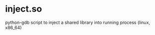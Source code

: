 inject.so
=========

python-gdb script to inject a shared library into running process (linux, x86_64)
